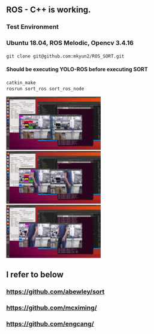 ## ROS - C++ is working. 
### Test Environment
  ### Ubuntu 18.04, ROS Melodic, Opencv 3.4.16
<pre>
<code>git clone git@github.com:mkyun2/ROS_SORT.git</code>
</pre>
  #### Should be executing YOLO-ROS before executing SORT
<pre>
<code>catkin_make
rosrun sort_ros sort_ros_node</code>
</pre>

<img src="/picture/0.png" width = "50%" height = "50%"></img>
<img src="/picture/1.png" width = "50%" height = "50%"></img>
<img src="/picture/2.png" width = "50%" height = "50%"></img>

## I refer to below
### https://github.com/abewley/sort
### https://github.com/mcximing/
### https://github.com/engcang/



